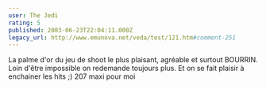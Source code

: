 ```yaml
---
user: The Jedi
rating: 5
published: 2003-06-23T22:04:11.000Z
legacy_url: http://www.emunova.net/veda/test/121.htm#comment-251
---
```

La palme d'or du jeu de shoot le plus plaisant, agréable et surtout BOURRIN. Loin d'être impossible on redemande toujours plus. Et on se fait plaisir à enchainer les hits ;) 207 maxi pour moi